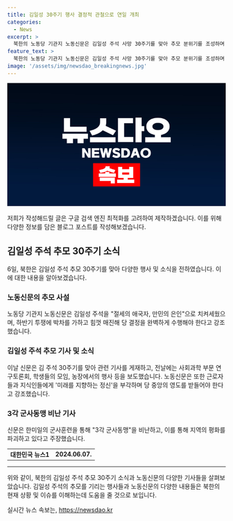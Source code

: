 ```yaml
---
title: 김일성 30주기 행사 결정적 관철으로 연일 개최
categories:
  - News
excerpt: >
  북한의 노동당 기관지 노동신문은 김일성 주석 사망 30주기를 맞아 추모 분위기를 조성하며 노동당 전원회의의 결정을 독려하고, 김일성을 절세의 애국자, 만민의 은인으로 칭송했다. 또한 다양한 행사와 모임을 소개하며 노동당의 중요성과 과학기술 발전에 대한 강조를 전했다. 또 군사훈련에 대한 비난과 우리의 안보를 위협하는 행위를 규탄하며 국가 안보에 대한 우려를 나타냈다. 
feature_text: >
  북한의 노동당 기관지 노동신문은 김일성 주석 사망 30주기를 맞아 추모 분위기를 조성하며 노동당 전원회의의 결정을 독려하고, 김일성을 절세의 애국자, 만민의 은인으로 칭송했다. 또한 다양한 행사와 모임을 소개하며 노동당의 중요성과 과학기술 발전에 대한 강조를 전했다. 또 군사훈련에 대한 비난과 우리의 안보를 위협하는 행위를 규탄하며 국가 안보에 대한 우려를 나타냈다. 
image: '/assets/img/newsdao_breakingnews.jpg'
---
```


<p><img src="/assets/img/newsdao_breakingnews.jpg" alt="firstkoreanews 속보" /></p>

<p>저희가 작성해드릴 글은 구글 검색 엔진 최적화를 고려하여 제작하겠습니다. 이를 위해 다양한 정보를 담은 블로그 포스트를 작성해보겠습니다. </p>

<h2 data-ke-size="size26">김일성 주석 추모 30주기 소식</h2>

<p data-ke-size="size16">6일, 북한은 김일성 주석 추모 30주기를 맞아 다양한 행사 및 소식을 전하였습니다. 이에 대한 내용을 알아보겠습니다.</p>

<h3>노동신문의 추모 사설</h3>

<p data-ke-size="size16">노동당 기관지 노동신문은 김일성 주석을 "절세의 애국자, 만민의 은인"으로 치켜세웠으며, 하반기 투쟁에 박차를 가하고 힘껏 매진해 당 결정을 완벽하게 수행해야 한다고 강조했습니다.</p>

<h3>김일성 주석 추모 기사 및 소식</h3>

<p data-ke-size="size16">이날 신문은 김 주석 30주기를 맞아 관련 기사를 게재하고, 전날에는 사회과학 부문 연구토론회, 학생들의 모임, 농장에서의 행사 등을 보도했습니다. 노동신문은 또한 근로자들과 지식인들에게 '미래를 지향하는 정신'을 부각하며 당 중앙의 영도를 받들어야 한다고 강조했습니다.</p>

<h3>3각 군사동맹 비난 기사</h3>

<p data-ke-size="size16">신문은 한미일의 군사훈련을 통해 "3각 군사동맹"을 비난하고, 이를 통해 지역의 평화를 파괴하고 있다고 주장했습니다.</p>

<table>
  <tr>
    <td style="text-align: center; height: 17px;"><b>대한민국 뉴스1</b></td>
    <td style="text-align: center; height: 17px;"><b>2024.06.07.</b></td>
  </tr>
</table>

<hr>

<p data-ke-size="size16">위와 같이, 북한의 김일성 주석 추모 30주기 소식과 노동신문의 다양한 기사들을 살펴보았습니다. 김일성 주석의 추모를 기리는 행사들과 노동신문의 다양한 내용들은 북한의 현재 상황 및 이슈를 이해하는데 도움을 줄 것으로 보입니다. </p>
실시간 뉴스 속보는, <a href="https://newsdao.kr" rel="dofollow">https://newsdao.kr</a>


